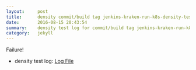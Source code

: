 ```yaml
---
layout:     post
title:      density commit/build tag jenkins-kraken-run-k8s-density-tests-139-30
date:       2016-08-15 20:43:54
summary:    density test log for commit/build tag jenkins-kraken-run-k8s-density-tests-139-30.
category:   jekyll
---
```


Failure!

- density test log: [Log File](http://s3-us-west-2.amazonaws.com/kraken-e2e-logs/density/jenkins-kraken-run-k8s-density-tests-139-30/build-log.txt)
